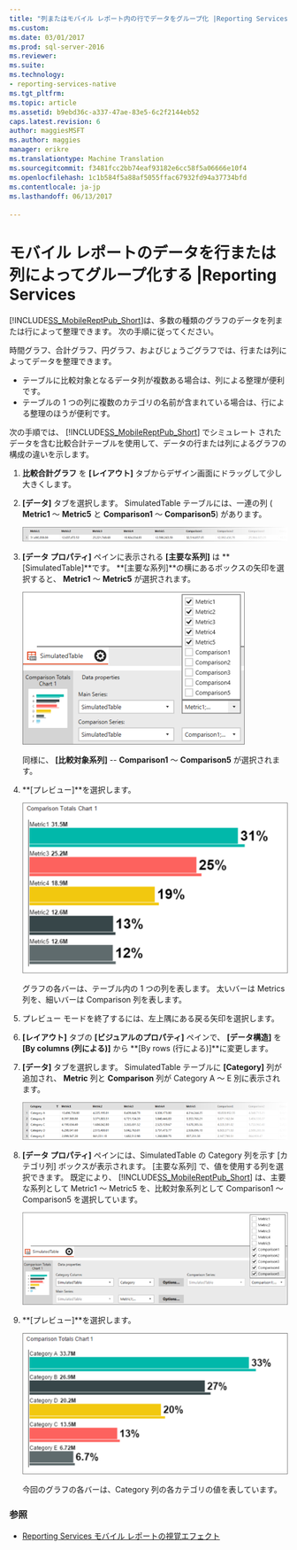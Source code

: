 ```yaml
---
title: "列またはモバイル レポート内の行でデータをグループ化 |Reporting Services |Microsoft ドキュメント"
ms.custom: 
ms.date: 03/01/2017
ms.prod: sql-server-2016
ms.reviewer: 
ms.suite: 
ms.technology:
- reporting-services-native
ms.tgt_pltfrm: 
ms.topic: article
ms.assetid: b9ebd36c-a337-47ae-83e5-6c2f2144eb52
caps.latest.revision: 6
author: maggiesMSFT
ms.author: maggies
manager: erikre
ms.translationtype: Machine Translation
ms.sourcegitcommit: f3481fcc2bb74eaf93182e6cc58f5a06666e10f4
ms.openlocfilehash: 1c1b584f5a88af5055ffac67932fd94a37734bfd
ms.contentlocale: ja-jp
ms.lasthandoff: 06/13/2017

---
```

# <a name="group-data-by-columns-or-rows-in-a-mobile-report--reporting-services"></a>モバイル レポートのデータを行または列によってグループ化する |Reporting Services
[!INCLUDE[SS_MobileReptPub_Short](../../includes/ss-mobilereptpub-short.md)]は、多数の種類のグラフのデータを列または行によって整理できます。 次の手順に従ってください。

時間グラフ、合計グラフ、円グラフ、およびじょうごグラフでは、行または列によってデータを整理できます。 
* テーブルに比較対象となるデータ列が複数ある場合は、列による整理が便利です。 
* テーブルの 1 つの列に複数のカテゴリの名前が含まれている場合は、行による整理のほうが便利です。 

次の手順では、 [!INCLUDE[SS_MobileReptPub_Short](../../includes/ss-mobilereptpub-short.md)] でシミュレート されたデータを含む比較合計テーブルを使用して、データの行または列によるグラフの構成の違いを示します。  

1. **比較合計グラフ** を **[レイアウト]** タブからデザイン画面にドラッグして少し大きくします。

2. **[データ]** タブを選択します。 SimulatedTable テーブルには、一連の列 ( **Metric1** ～ **Metric5** と **Comparison1** ～ **Comparison5**) があります。 

   ![mobile-report-data-group-column](../../reporting-services/mobile-reports/media/mobile-report-data-group-column.png)

3. **[データ プロパティ]** ペインに表示される **[主要な系列]** は **[SimulatedTable]**です。 **[主要な系列]**の横にあるボックスの矢印を選択すると、 **Metric1** ～ **Metric5** が選択されます。

   ![mobile-report-properties-columns](../../reporting-services/mobile-reports/media/mobile-report-properties-columns.png)

   同様に、 **[比較対象系列]** -- **Comparison1** ～ **Comparison5** が選択されます。
   
4. **[プレビュー]**を選択します。

   ![mobile-report-chart-by-columns](../../reporting-services/mobile-reports/media/mobile-report-chart-by-columns.png)

   グラフの各バーは、テーブル内の 1 つの列を表します。 太いバーは Metrics 列を、細いバーは Comparison 列を表します。

5. プレビュー モードを終了するには、左上隅にある戻る矢印を選択します。

6. **[レイアウト]** タブの **[ビジュアルのプロパティ]** ペインで、 **[データ構造]** を **[By columns (列による)]** から **[By rows (行による)]**に変更します。  

7. **[データ]** タブを選択します。 SimulatedTable テーブルに **[Category]** 列が追加され、 **Metric** 列と **Comparison** 列が Category A ～ E 別に表示されます。 

   ![mobile-report-data-group-rows](../../reporting-services/mobile-reports/media/mobile-report-data-group-rows.png)

8.  **[データ プロパティ]** ペインには、SimulatedTable の Category 列を示す [カテゴリ列] ボックスが表示されます。 [主要な系列] で、値を使用する列を選択できます。 既定により、 [!INCLUDE[SS_MobileReptPub_Short](../../includes/ss-mobilereptpub-short.md)] は、主要な系列として Metric1 ～ Metric5 を、比較対象系列として Comparison1 ～ Comparison5 を選択しています。 

    ![mobile-report-properties-rows](../../reporting-services/mobile-reports/media/mobile-report-properties-rows.png)

9. **[プレビュー]**を選択します。

   ![mobile-report-chart-by-rows](../../reporting-services/mobile-reports/media/mobile-report-chart-by-rows.png)

   今回のグラフの各バーは、Category 列の各カテゴリの値を表しています。

### <a name="see-also"></a>参照
* [Reporting Services モバイル レポートの視覚エフェクト](../../reporting-services/mobile-reports/add-visualizations-to-reporting-services-mobile-reports.md)
